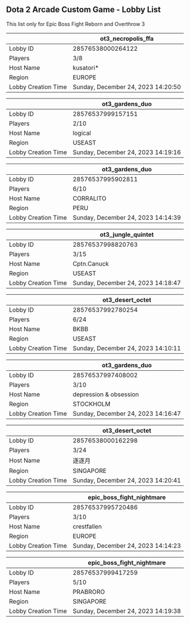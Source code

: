 ## Dota 2 Arcade Custom Game - Lobby List

This list only for Epic Boss Fight Reborn and Overthrow 3

|  | ot3_necropolis_ffa |
| ------ | ------ |
| Lobby ID | 28576538000264122 |
| Players | 3/8 |
| Host Name | kusatori* |
| Region | EUROPE |
| Lobby Creation Time | Sunday, December 24, 2023 14:20:50 |


|  | ot3_gardens_duo |
| ------ | ------ |
| Lobby ID | 28576537999157151 |
| Players | 2/10 |
| Host Name | logical |
| Region | USEAST |
| Lobby Creation Time | Sunday, December 24, 2023 14:19:16 |


|  | ot3_gardens_duo |
| ------ | ------ |
| Lobby ID | 28576537995902811 |
| Players | 6/10 |
| Host Name | CORRALITO |
| Region | PERU |
| Lobby Creation Time | Sunday, December 24, 2023 14:14:39 |


|  | ot3_jungle_quintet |
| ------ | ------ |
| Lobby ID | 28576537998820763 |
| Players | 3/15 |
| Host Name | Cptn.Canuck |
| Region | USEAST |
| Lobby Creation Time | Sunday, December 24, 2023 14:18:47 |


|  | ot3_desert_octet |
| ------ | ------ |
| Lobby ID | 28576537992780254 |
| Players | 6/24 |
| Host Name | BKBB |
| Region | USEAST |
| Lobby Creation Time | Sunday, December 24, 2023 14:10:11 |


|  | ot3_gardens_duo |
| ------ | ------ |
| Lobby ID | 28576537997408002 |
| Players | 3/10 |
| Host Name | depression & obsession |
| Region | STOCKHOLM |
| Lobby Creation Time | Sunday, December 24, 2023 14:16:47 |


|  | ot3_desert_octet |
| ------ | ------ |
| Lobby ID | 28576538000162298 |
| Players | 3/24 |
| Host Name | 逐逐月 |
| Region | SINGAPORE |
| Lobby Creation Time | Sunday, December 24, 2023 14:20:41 |


|  | epic_boss_fight_nightmare |
| ------ | ------ |
| Lobby ID | 28576537995720486 |
| Players | 3/10 |
| Host Name | crestfallen |
| Region | EUROPE |
| Lobby Creation Time | Sunday, December 24, 2023 14:14:23 |


|  | epic_boss_fight_nightmare |
| ------ | ------ |
| Lobby ID | 28576537999417259 |
| Players | 5/10 |
| Host Name | PRABRORO |
| Region | SINGAPORE |
| Lobby Creation Time | Sunday, December 24, 2023 14:19:38 |



